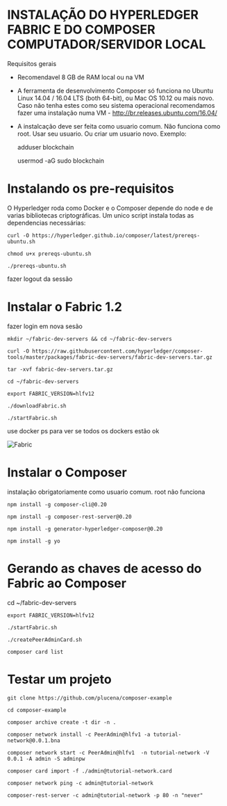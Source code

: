 
# INSTALAÇÃO DO HYPERLEDGER FABRIC E DO COMPOSER COMPUTADOR/SERVIDOR LOCAL

Requisitos gerais 

-  Recomendavel 8 GB de RAM local ou na VM

- A ferramenta de desenvolvimento Composer só funciona no  Ubuntu Linux 14.04 / 16.04 LTS (both 64-bit), ou Mac OS 10.12 ou mais novo. Caso não tenha estes como seu sistema operacional recomendamos fazer uma instalação numa VM - http://br.releases.ubuntu.com/16.04/

- A instalcação deve ser feita como usuario comum. Não funciona como root. Usar seu usuario. Ou criar um usuario novo. Exemplo:

    adduser blockchain

    usermod -aG sudo blockchain

# Instalando os pre-requisitos 

O Hyperledger roda como Docker e o Composer depende do node e de varias bibliotecas criptográficas. Um unico script instala todas as dependencias necessárias:

    curl -O https://hyperledger.github.io/composer/latest/prereqs-ubuntu.sh

    chmod u+x prereqs-ubuntu.sh

    ./prereqs-ubuntu.sh

fazer logout da sessão

# Instalar o Fabric 1.2

fazer login em nova sesão

    mkdir ~/fabric-dev-servers && cd ~/fabric-dev-servers

    curl -O https://raw.githubusercontent.com/hyperledger/composer-tools/master/packages/fabric-dev-servers/fabric-dev-servers.tar.gz

    tar -xvf fabric-dev-servers.tar.gz

    cd ~/fabric-dev-servers

    export FABRIC_VERSION=hlfv12

    ./downloadFabric.sh
    
    ./startFabric.sh
    
    
 use docker ps para ver se todos os dockers estão ok
 
 ![Fabric](https://raw.githubusercontent.com/plucena/hyperledger-course/master/setup/img/fabric1.png)



# Instalar o Composer

instalação obrigatoriamente como usuario comum.  root não funciona

    npm install -g composer-cli@0.20

    npm install -g composer-rest-server@0.20

    npm install -g generator-hyperledger-composer@0.20

    npm install -g yo


# Gerando as chaves de acesso do Fabric ao Composer

   cd ~/fabric-dev-servers
    
    export FABRIC_VERSION=hlfv12
    
    ./startFabric.sh
    
    ./createPeerAdminCard.sh

    composer card list
    

# Testar um projeto

    git clone https://github.com/plucena/composer-example
    
    cd composer-example
    
    composer archive create -t dir -n .

    composer network install -c PeerAdmin@hlfv1 -a tutorial-network@0.0.1.bna 

    composer network start -c PeerAdmin@hlfv1  -n tutorial-network -V 0.0.1 -A admin -S adminpw

    composer card import -f ./admin@tutorial-network.card

    composer network ping -c admin@tutorial-network

    composer-rest-server -c admin@tutorial-network -p 80 -n "never"
